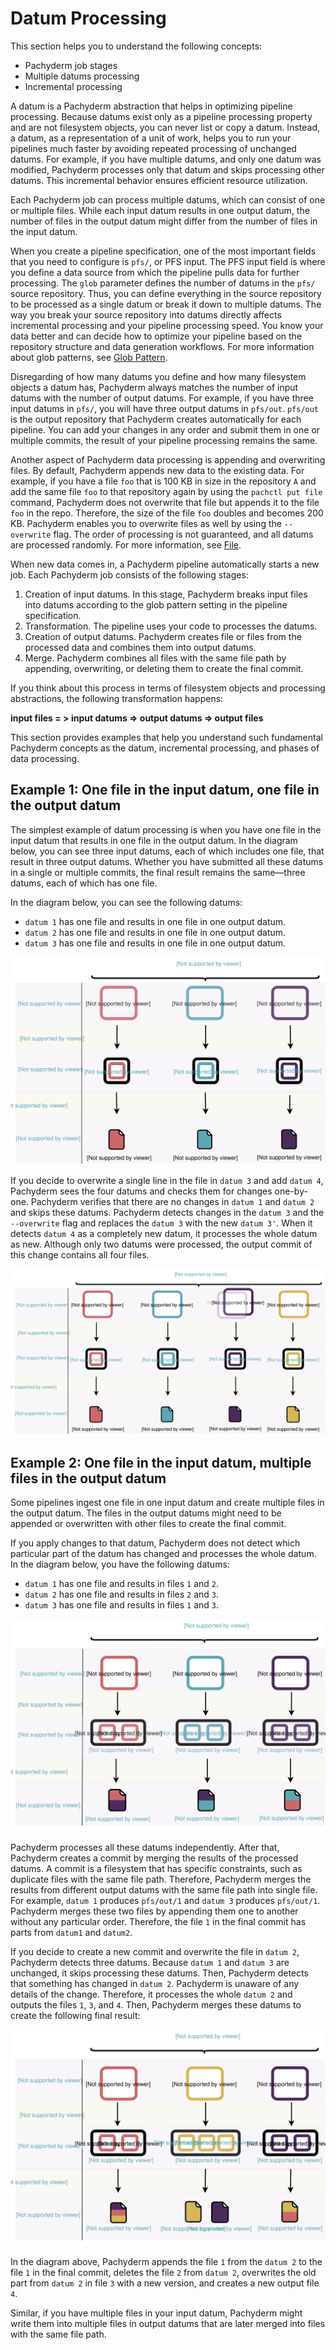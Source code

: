 # Datum Processing

This section helps you to understand the following
concepts:

* Pachyderm job stages
* Multiple datums processing
* Incremental processing

A datum is a Pachyderm abstraction that helps in optimizing
pipeline processing. Because datums exist only as a pipeline
processing property and are not filesystem objects, you can never
list or copy a datum. Instead, a datum, as a representation of a unit
of work, helps you to run your pipelines much faster by avoiding
repeated processing of unchanged datums. For example, if you have
multiple datums, and only one datum was modified, Pachyderm processes
only that datum and skips processing other datums. This incremental
behavior ensures efficient resource utilization.

Each Pachyderm job can process multiple datums, which can consist
of one or multiple files. While each input datum results in one output
datum, the number of files in the output datum might differ from
the number of files in the input datum.

When you create a pipeline specification, one of the most important
fields that you need to configure is `pfs/`, or PFS input.
The PFS input field is where you define a data source from which
the pipeline pulls data for further processing. The `glob`
parameter defines the number of datums in the `pfs/` source
repository. Thus, you can define everything in the source repository
to be processed as a single datum or break it down to multiple
datums. The way you break your source repository into datums
directly affects incremental processing and your pipeline
processing speed. You know your data better and can decide
how to optimize your pipeline based on the repository structure
and data generation workflows.
For more information about glob patterns, see
[Glob Pattern](glob-pattern.html).

Disregarding of how many datums you define and how many
filesystem objects a datum has, Pachyderm always matches the
number of input datums with the number of output datums. For
example, if you have three input datums in `pfs/`, you will
have three output datums in `pfs/out`. `pfs/out` is the
output repository that Pachyderm creates automatically for
each pipeline. You can add your changes in any order and
submit them in one or multiple commits, the result of your
pipeline processing remains the same.

Another aspect of Pachyderm data processing is
appending and overwriting files. By default, Pachyderm
appends new data to the existing data. For example, if you
have a file `foo` that is 100 KB in size in the repository `A`
and add the same file `foo` to that repository again by
using the `pachctl put file` command, Pachyderm does not
overwrite that file but appends it to the file `foo` in the
repo. Therefore, the size of the file `foo` doubles and
becomes 200 KB. Pachyderm enables you to overwrite files as
well by using the `--overwrite` flag. The order of processing
is not guaranteed, and all datums are processed randomly.
For more information, see [File](file.html).

When new data comes in, a Pachyderm pipeline automatically
starts a new job. Each Pachyderm job consists of the
following stages:

1. Creation of input datums. In this stage, Pachyderm breaks
input files into datums according to the glob pattern setting
in the pipeline specification.
1. Transformation. The pipeline uses your code to processes the
datums.
1. Creation of output datums. Pachyderm creates file or files from the
processed data and combines them into output datums.
1. Merge. Pachyderm combines all files with the same file path
by appending, overwriting, or deleting them to create the final commit.

If you think about this process in terms of filesystem objects and
processing abstractions, the following transformation happens:

**input files = > input datums => output datums => output files**

This section provides examples that help you understand such fundamental
Pachyderm concepts as the datum, incremental processing, and phases of
data processing.

## Example 1: One file in the input datum, one file in the output datum

The simplest example of datum processing is when you have one file in
the input datum that results in one file in the output datum.
In the diagram below, you can see three input datums, each of which
includes one file, that result in three output datums. Whether you have
submitted all these datums in a single or multiple commits, the final
result remains the same—three datums, each of which has one file.

In the diagram below, you can see the following datums:

 - `datum 1` has one file and results in one file in one output datum.
 - `datum 2` has one file and results in one file in one output datum.
 - `datum 3` has one file and results in one file in one output datum.

![One to one](../../../images/d_datum_processing_one_to_one.svg)

If you decide to overwrite a single line in the file in `datum 3` and
add `datum 4`, Pachyderm sees the four datums and checks them for changes
one-by-one. Pachyderm verifies that there are no changes in `datum 1` and
`datum 2` and skips these datums. Pachyderm detects changes in the
`datum 3` and the `--overwrite` flag and replaces the `datum 3` with the
new `datum 3'`. When it detects `datum 4` as a completely new datum,
it processes the whole datum as new. Although only two datums were
processed, the output commit of this change contains all four files.

![One to one overwrite](../../../images/d_datum_processing_one_to_one_overwrite.svg)

## Example 2: One file in the input datum, multiple files in the output datum

Some pipelines ingest one file in one input datum and create multiple
files in the output datum. The files in the output datums might need to
be appended or overwritten with other files to create the final commit.

If you apply changes to that datum, Pachyderm does not detect which
particular part of the datum has changed and processes the whole datum.
In the diagram below, you have the following datums:

- `datum 1` has one file and results in files `1` and `2`.
- `datum 2` has one file and results in files `2` and `3`.
- `datum 3` has one file and results in files `1` and `3`.

![One to many](../../../images/d_datum_processing_one_to_many.svg)

Pachyderm processes all these datums independently. After that,
Pachyderm creates a commit by merging the
results of the processed datums.
A commit is a filesystem that has specific constraints, such as duplicate
files with the same file path. Therefore, Pachyderm merges the results from
different output datums with the same file path into single file. For
example, `datum 1` produces `pfs/out/1` and `datum 3` produces `pfs/out/1`.
Pachyderm merges these two files by appending them one to another
without any particular order. Therefore, the file `1` in the final
commit has parts from `datum1` and `datum2`.

If you decide to create a new commit and overwrite the file in `datum 2`,
Pachyderm detects three datums. Because `datum 1` and `datum 3` are
unchanged, it skips processing these datums. Then, Pachyderm detects
that something has changed in `datum 2`. Pachyderm is unaware of any
details of the change. Therefore, it processes the whole `datum 2`
and outputs the files `1`, `3`, and `4`. Then, Pachyderm merges
these datums to create the following final result:

![One to many](../../../images/d_datum_processing_one_to_many_overwrite.svg)


In the diagram above, Pachyderm appends the file `1` from the `datum 2`
to the file `1` in the final commit, deletes the file `2` from `datum 2`,
overwrites the old part from `datum 2` in file `3`  with a new version,
and creates a new output file `4`.

Similar, if you have multiple files in your input datum, Pachyderm might
write them into multiple files in output datums that are later merged into
files with the same file path.
